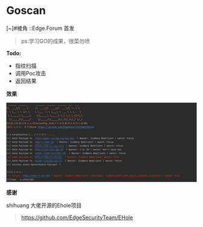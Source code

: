 # Goscan
[~]#棱角 ::Edge.Forum 首发

>ps:学习GO的成果，很菜勿喷

**Todo:**

-  指纹扫描
- 调用Poc攻击
- 返回结果

**效果**

![img.png](file/img.png)

**感谢**

shihuang 大佬开源的Ehole项目

> https://github.com/EdgeSecurityTeam/EHole